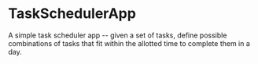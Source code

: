 # TaskSchedulerApp
A simple task scheduler app -- given a set of tasks, define possible combinations of tasks that fit within the allotted time to complete them in a day.
